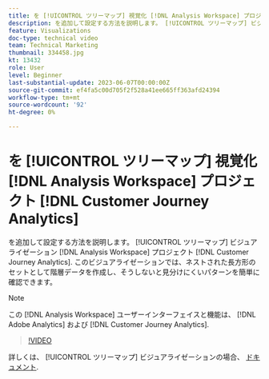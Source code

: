 ```yaml
---
title: を [!UICONTROL ツリーマップ] 視覚化 [!DNL Analysis Workspace] プロジェクト
description: を追加して設定する方法を説明します。 [!UICONTROL ツリーマップ] ビジュアライゼーション [!DNL Analysis Workspace] プロジェクト [!DNL Customer Journey Analytics].
feature: Visualizations
doc-type: technical video
team: Technical Marketing
thumbnail: 334458.jpg
kt: 13432
role: User
level: Beginner
last-substantial-update: 2023-06-07T00:00:00Z
source-git-commit: ef4fa5c00d705f2f528a41ee665ff363afd24394
workflow-type: tm+mt
source-wordcount: '92'
ht-degree: 0%

---
```


# を [!UICONTROL ツリーマップ] 視覚化 [!DNL Analysis Workspace] プロジェクト [!DNL Customer Journey Analytics]

を追加して設定する方法を説明します。 [!UICONTROL ツリーマップ] ビジュアライゼーション [!DNL Analysis Workspace] プロジェクト [!DNL Customer Journey Analytics]. このビジュアライゼーションでは、ネストされた長方形のセットとして階層データを作成し、そうしないと見分けにくいパターンを簡単に確認できます。

>[!NOTE]
>
>この [!DNL Analysis Workspace] ユーザーインターフェイスと機能は、 [!DNL Adobe Analytics] および [!DNL Customer Journey Analytics].

>[!VIDEO](https://video.tv.adobe.com/v/334458/?quality=12&learn=on)

詳しくは、 [!UICONTROL ツリーマップ] ビジュアライゼーションの場合、 [ドキュメント](https://experienceleague.adobe.com/docs/analytics-platform/using/cja-workspace/visualizations/treemap.html).
